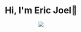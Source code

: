 <div align="center">
<h1 align="center">Hi, I'm Eric Joel👋</h1>
<img src="https://i.ibb.co/Hdv0ygs/Developer.png">
</div>


